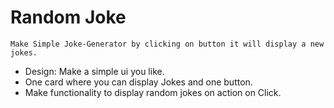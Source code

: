 # Random Joke

    Make Simple Joke-Generator by clicking on button it will display a new jokes.

-   Design: Make a simple ui you like.
-   One card where you can display Jokes and one button.
-   Make functionality to display random jokes on action on Click.


